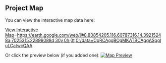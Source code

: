 ## Project Map

You can view the interactive map data here:

[View Interactive Map](data/map_data.geojson)=<https://earth.google.com/web/@8.80854205,116.60787316,14.39215248a,7025315.22899088d,30y,0h,0t,0r/data=CgRCAggBOgMKATBCAggASggIuLCatwcQAA>

Or click the preview below (if you added one):
[![Map Preview](path/to/optional/static_preview_image.png)](data/map_data.geojson)
